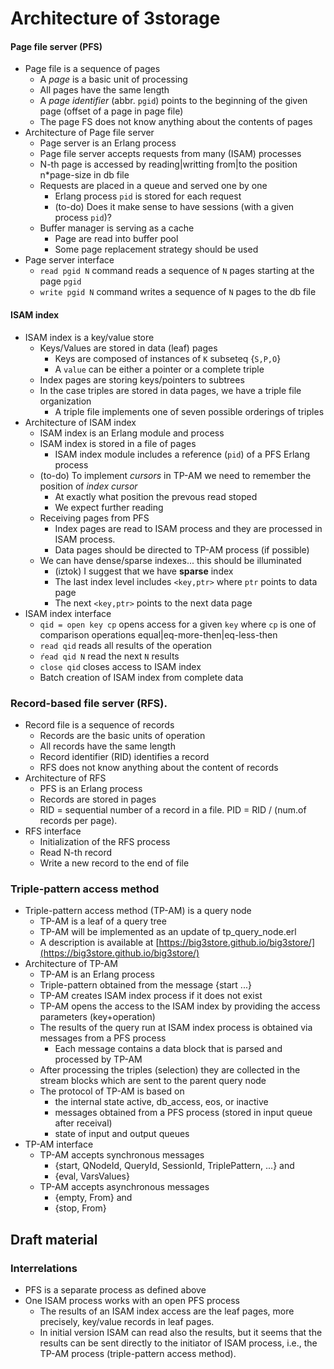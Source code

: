 #  Architecture of 3storage

#### Page file server (PFS)

* Page file is a sequence of pages
   * A *page* is a basic unit of processing
   * All pages have the same length
   * A *page identifier* (abbr. `pgid`) points to the beginning of the given page (offset of a page in page file)
   * The page FS does not know anything about the contents of pages
* Architecture of Page file server
   * Page server is an Erlang process
   * Page file server accepts requests from many (ISAM) processes
   * N-th page is accessed by reading|writting from|to the position n*page-size in db file
   * Requests are placed in a queue and served one by one
       * Erlang process `pid` is stored for each request
       * (to-do) Does it make sense to have sessions (with a given process `pid`)?
   * Buffer manager is serving as a cache
       * Page are read into buffer pool
       * Some page replacement strategy should be used
* Page server interface
   * `read pgid N` command reads a sequence of `N` pages starting at the page `pgid`
   * `write pgid N` command writes a sequence of `N` pages to the db file

#### ISAM index

* ISAM index is a key/value store
   * Keys/Values are stored in data (leaf) pages
       * Keys are composed of instances of `K` subseteq {`S,P,O`}
       * A `value` can be either a pointer or a complete triple
   * Index pages are storing keys/pointers to subtrees
   * In the case triples are stored in data pages, we have a triple file organization
       * A triple file implements one of seven possible orderings of triples
* Architecture of ISAM index
  * ISAM index is an Erlang module and process
  * ISAM index is stored in a file of pages
       * ISAM index module includes a reference (`pid`) of a PFS Erlang process
  * (to-do) To implement *cursors* in TP-AM we need to remember the position of *index cursor*
       * At exactly what position the prevous read stoped
       * We expect further reading
  * Receiving pages from PFS
       * Index pages are read to ISAM process and they are processed in ISAM process.
       * Data pages should be directed to TP-AM process (if possible)
  * We can have dense/sparse indexes... this should be illuminated
       * (iztok) I suggest that we have **sparse** index
       * The last index level includes `<key,ptr>` where `ptr` points to data page
       * The next `<key,ptr>` points to the next data page
* ISAM index interface
  * `qid = open key cp` opens access for a given `key` where `cp` is one of comparison operations equal|eq-more-then|eq-less-then
  * `read qid` reads all results of the operation
  * `ŕead qid N` read the next `N` results
  * `close qid` closes access to ISAM index
  * Batch creation of ISAM index from complete data

### Record-based file server (RFS).

* Record file is a sequence of records
   * Records are the basic units of operation
   * All records have the same length
   * Record identifier (RID) identifies a record
   * RFS does not know anything about the content of records
* Architecture of RFS
   * PFS is an Erlang process
   * Records are stored in pages
   * RID = sequential number of a record in a file. PID = RID / (num.of records per page).
* RFS interface
   * Initialization of the RFS process
   * Read N-th record
   * Write a new record to the end of file


### Triple-pattern access method

* Triple-pattern access method (TP-AM) is a query node
    - TP-AM is a leaf of a query tree
    - TP-AM will be implemented as an update of tp_query_node.erl
    - A description is available at [https://big3store.github.io/big3store/](https://big3store.github.io/big3store/)
* Architecture of TP-AM
    - TP-AM is an Erlang process
    - Triple-pattern obtained from the message {start ...}
    - TP-AM creates ISAM index process if it does not exist
    - TP-AM opens the access to the ISAM index by providing the access parameters (key+operation)
    - The results of the query run at ISAM index process is obtained via messages from a PFS process
        - Each message contains a data block that is parsed and processed by TP-AM
    - After processing the triples (selection) they are collected in the stream blocks which are sent to the parent query node
    - The protocol of TP-AM is based on
        - the internal state active, db_access, eos, or inactive
        - messages obtained from a PFS process (stored in input queue after receival)
        - state of input and output queues
* TP-AM interface
    - TP-AM accepts synchronous messages
        - {start, QNodeId, QueryId, SessionId, TriplePattern, ...} and
        - {eval, VarsValues}
    - TP-AM accepts asynchronous messages
        - {empty, From} and
        - {stop, From}



## Draft material

### Interrelations

* PFS is a separate process as defined above
* One ISAM process works with an open PFS process
   * The results of an ISAM index access are the leaf pages, more precisely, key/value records in leaf pages.
   * In initial version ISAM can read also the results, but it seems that the results can be sent directly to the initiator of ISAM process, i.e., the TP-AM process (triple-pattern access method).
